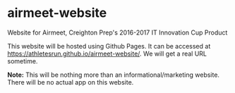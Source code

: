 # airmeet-website
Website for Airmeet, Creighton Prep's 2016-2017 IT Innovation Cup Product

This website will be hosted using Github Pages. It can be accessed at https://athletesrun.github.io/airmeet-website/. We will get a real URL sometime.

**Note:** This will be nothing more than an informational/marketing website. There will be no actual app on this website.
